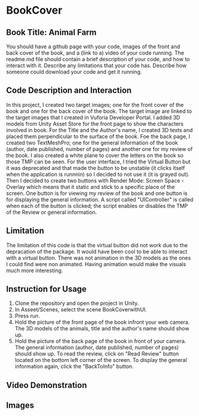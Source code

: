 # BookCover

## Book Title: Animal Farm
You should have a github page with your code, images of the front and back cover of the book, and a (link to a) video of your code running. The readme.md file should contain a brief description of your code, and how to interact with it. Describe any limitations that your code has. Describe how someone could download your code and get it running.

## Code Description and Interaction 
In this project, I created two target images; one for the front cover of the book and one for the back cover of the book. The target image are linked to the target images that I created in Vuforia Developer Portal. I added 3D models from Unity Asset Store for the front page to show the characters involved in book. For the Title and the Author's name, I created 3D texts and placed them perpendicular to the surface of the book. Foe the back page, I created two TextMeshPro; one for the general information of the book (author, date published, number of pages) and another one for my review of the book. I also created a white plane to cover the letters on the book so those TMP can be seen. For the user interface, I tried the Virtual Button but it was deprecated and that made the button to be unstable (it clicks itself when the application is runnnin) so I decided to not use it (it is grayed out). Then I decided to create two buttons with Render Mode: Screen Space - Overlay which means that it static and stick to a specific place of the screen. One button is for viewing my review of the book and one button is for displaying the general information. A script called "UIController" is called when each of the button is clicked; the script enables or disables the TMP of the Review or general information.

## Limitation 
The limitation of this code is that the virtual button did not work due to the depracation of the package. It would have been cool to be able to interact with a virtual button. There was not animation in the 3D models as the ones I could find were non animated. Having animation would make the visuals much more interesting. 

## Instruction for Usage
1. Clone the repository and open the project in Unity.
2. In Asseet/Scenes, select the scene BookCoverwithUI.
3. Press run.
4. Hold the picture of the front page of the book infront your web camera. The 3D models of the animals, title and the author's name should show up.
5. Hold the picture of the back page of the book in front of your camera. The general information (author, date published, number of pages) should show up. To read the review, click on "Read Review" button located on the bottom left corner of the screen. To display the general information again, click the "BackToInfo" button.
   
## Video Demonstration 

## Images 

